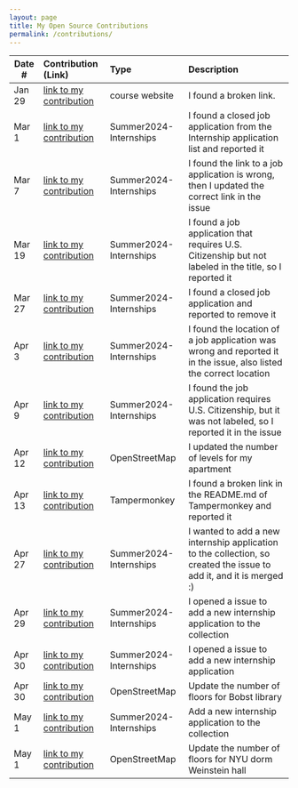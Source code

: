 ```yaml
---
layout: page
title: My Open Source Contributions
permalink: /contributions/
---
```


<!--
Type of the contribution should be "Wikipedia edit", "OpenStreet Map feature", "Documentation", "Course website", "Blog",
"Browser Add-on", etc.

The description should include a brief summary of what you did.

The link should bring us to a public page that shows your contribution. 

Replace the first row with your own contribution. 

-->





| Date #       | Contribution (Link)  | Type  | Description |
|---|:---|:---|:---|
| Jan 29   | [link to my contribution](https://github.com/joannakl/ossd/issues/84)    | course website    |   I found a broken link.    |
|  Mar 1   | [link to my contribution](https://github.com/SimplifyJobs/Summer2024-Internships/issues/3687)    |  Summer2024-Internships   |   I found a closed job application from the Internship application list and reported it   |
|  Mar 7   | [link to my contribution](https://github.com/SimplifyJobs/Summer2024-Internships/issues/3709)    |  Summer2024-Internships   |   I found the link to a job application is wrong, then I updated the correct link in the issue  |
|  Mar 19  | [link to my contribution](https://github.com/SimplifyJobs/Summer2024-Internships/issues/3782)    |  Summer2024-Internships   |   I found a job application that requires U.S. Citizenship but not labeled in the title, so I reported it | 
|  Mar 27  | [link to my contribution](https://github.com/SimplifyJobs/Summer2024-Internships/issues/3816)   |   Summer2024-Internships   |   I found a closed job application and reported to remove it | 
|  Apr 3   | [link to my contribution](https://github.com/SimplifyJobs/Summer2024-Internships/issues/3850)   |   Summer2024-Internships   |   I found the location of a job application was wrong and reported it in the issue, also listed the correct location | 
|  Apr 9   | [link to my contribution](https://github.com/SimplifyJobs/Summer2024-Internships/issues/3871)   |   Summer2024-Internships   |   I found the job application requires U.S. Citizenship, but it was not labeled, so I reported it in the issue | 
|  Apr 12  | [link to my contribution](https://www.openstreetmap.org/changeset/149931156) |   OpenStreetMap  |  I updated the number of levels for my apartment | 
|  Apr 13  | [link to my contribution](https://github.com/Tampermonkey/tampermonkey/issues/2032) |  Tampermonkey  |  I found a broken link in the README.md of Tampermonkey and reported it | 
|  Apr 27  | [link to my contribution](https://github.com/SimplifyJobs/Summer2024-Internships/issues/3952)   |   Summer2024-Internships   |   I wanted to add a new internship application to the collection, so created the issue to add it, and it is merged :) | 
|  Apr 29  | [link to my contribution](https://github.com/SimplifyJobs/Summer2024-Internships/issues/3955)   |   Summer2024-Internships   |   I opened a issue to add a new internship application to the collection | 
|  Apr 30  | [link to my contribution](https://github.com/SimplifyJobs/Summer2024-Internships/issues/3956)   |   Summer2024-Internships   |   I opened a issue to add a new internship application | 
|  Apr 30  | [link to my contribution](https://www.openstreetmap.org/changeset/150733039)   |   OpenStreetMap   |   Update the number of floors for Bobst library | 
|  May 1  | [link to my contribution](https://github.com/SimplifyJobs/Summer2024-Internships/issues/3957)   |   Summer2024-Internships   |   Add a new internship application to the collection | 
|  May 1  | [link to my contribution](https://www.openstreetmap.org/changeset/150773857#map=19/40.73096/-73.99483)   |   OpenStreetMap   |   Update the number of floors for NYU dorm Weinstein hall | 
